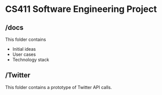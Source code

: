 # CS411 Software Engineering Project

## /docs
This folder contains
- Initial ideas
- User cases
- Technology stack


## /Twitter
This folder contains a prototype of Twitter API calls.
